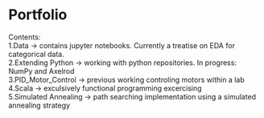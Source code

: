 # Portfolio

Contents:</br>
1.Data -> contains jupyter notebooks. Currently a treatise on EDA for categorical data.</br>
2.Extending Python -> working with python repositories. In progress: NumPy and Axelrod</br>
3.PID_Motor_Control -> previous working controling motors within a lab</br>
4.Scala -> exculsively functional programming excercising</br>
5.Simulated Annealing -> path searching implementation using a simulated annealing strategy</br>
